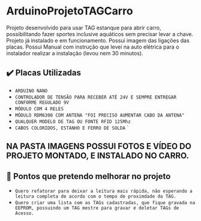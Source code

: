 # ArduinoProjetoTAGCarro
 Projeto desenvolvido para usar TAG estanque para abrir carro, possibilitando fazer sportes inclusive aquáticos sem precisar levar a chave.
 Projeto já instalado e em funcionamento.
 Possui imagem das ligações das placas.
 Possui Manual com instrução que levei na auto elétrica para o instalador realizar a instalação (levou nem 30 minutos).
 
## ✔️ Placas Utilizadas

- ``ARDUINO NANO``
- ``CONTROLADOR DE TENSÃO PARA RECEBER ATÉ 24V E SEMPRE ENTREGAR CONFORME REGULADO 9V``
- ``MÓDULO COM 4 RELES``
- ``MÓDULO RDM6300 COM ANTENA "FOI PRECISO AUMENTAR CABO DA ANTENA"``
- ``QUALQUER MODELO DE TAG OU FONTE RFID 125Mhz``
- ``CABOS COLORIDOS, ESTANHO E FERRO DE SOLDA``
`
##  NA PASTA IMAGENS POSSUI FOTOS E VÍDEO DO PROJETO MONTADO, E INSTALADO NO CARRO.

## 🔨 Pontos que pretendo melhorar no projeto

- ``Quero refatorar para deixar a leitura mais rápida, não esperando a leitura completa de acordo com o tempo de proximdade da TAG.``
- ``Quero criar uma lista com as TAGs cadastradas, que fique gravada na EEPROM, possuindo um TAG mestre para gravar e deletar TAGs de Acesso.``
